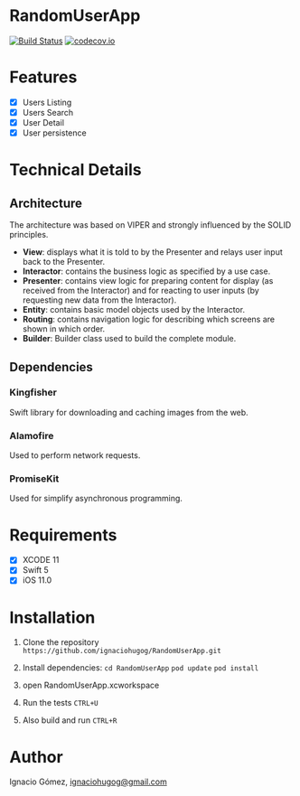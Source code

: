 # RandomUserApp
[![Build Status](https://app.bitrise.io/app/440a3456b9b115e7/status.svg?token=oSdSDrKk9RKE9pHJIRZH2A&branch=master)](https://app.bitrise.io/app/a7a65dc277b222bc)
[![codecov.io](https://codecov.io/gh/ignaciohugog/RandomUserApp/branch/master/graphs/badge.svg?token=xOHOsq7exv)](https://codecov.io/gh/ignaciohugog/randomPerson/branch/master)
# Features

- [x] Users Listing 
- [x] Users Search 
- [x] User Detail
- [x] User persistence

# Technical Details

## Architecture
The architecture was based on VIPER and strongly influenced by the SOLID principles.
- **View**: displays what it is told to by the Presenter and relays user input back to the Presenter.
- **Interactor**: contains the business logic as specified by a use case.
- **Presenter**: contains view logic for preparing content for display (as received from the Interactor) and for reacting to user inputs (by requesting new data from the Interactor).
- **Entity**: contains basic model objects used by the Interactor.
- **Routing**: contains navigation logic for describing which screens are shown in which order.
- **Builder**: Builder class used to build the complete module.

## Dependencies

### Kingfisher
Swift library for downloading and caching images from the web.

### Alamofire
Used to perform network requests.

### PromiseKit
Used for simplify asynchronous programming.

# Requirements
- [x] XCODE 11
- [x] Swift 5
- [x] iOS 11.0

# Installation
1. Clone the repository
```https://github.com/ignaciohugog/RandomUserApp.git```
2. Install dependencies:
```cd RandomUserApp```
```pod update```
```pod install```

2. open RandomUserApp.xcworkspace
3. Run the tests ```CTRL+U```
3. Also build and run ```CTRL+R```

# Author
Ignacio Gómez, ignaciohugog@gmail.com
